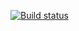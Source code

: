 [![Build status](https://ci.appveyor.com/api/projects/status/a20k0lr13joyb835/branch/master?svg=true)](https://ci.appveyor.com/project/gibbed/gibbed-borderlandsoz/branch/master)